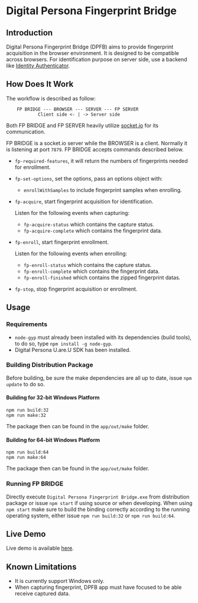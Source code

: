 # Digital Persona Fingerprint Bridge

## Introduction

Digital Persona Fingerprint Bridge (DPFB) aims to provide fingerprint acquisition
in the browser environment. It is designed to be compatible across browsers. For
identification purpose on server side, use a backend like [Identity Authenticator](https://github.com/tohenk/node-identity-authenticator).

## How Does It Work

The workflow is described as follow:
```
    FP BRIDGE --- BROWSER --- SERVER --- FP SERVER
            Client side <- | -> Server side
```

Both FP BRIDGE and FP SERVER heavily utilize [socket.io](https://socket.io)
for its communication.

FP BRIDGE is a socket.io server while the BROWSER is a client. Normally it is
listening at port `7879`. FP BRIDGE accepts commands described below.

* `fp-required-features`, it will return the numbers of fingerprints needed
  for enrollment.
* `fp-set-options`, set the options, pass an options object with:

  * `enrollWithSamples` to include fingerprint samples when enrolling.

* `fp-acquire`, start fingerprint acquisition for identification.

  Listen for the following events when capturing:
  * `fp-acquire-status` which contains the capture status.
  * `fp-acquire-complete` which contains the fingerprint data.

* `fp-enroll`, start fingerprint enrollment.

  Listen for the following events when enrolling:
  * `fp-enroll-status` which contains the capture status.
  * `fp-enroll-complete` which contains the fingerprint data.
  * `fp-enroll-finished` which contains the zipped fingerprint datas.

* `fp-stop`, stop fingerprint acquisition or enrollment.

## Usage

### Requirements

* `node-gyp` must already been installed with its dependencies (build tools),
  to do so, type `npm install -g node-gyp`.
* Digital Persona U.are.U SDK has been installed.

### Building Distribution Package

Before building, be sure the make dependencies are all up to date, issue `npm update` to do so.

#### Building for 32-bit Windows Platform

```
npm run build:32
npm run make:32
```

The package then can be found in the `app/out/make` folder.

#### Building for 64-bit Windows Platform

```
npm run build:64
npm run make:64
```

The package then can be found in the `app/out/make` folder.

### Running FP BRIDGE

Directly execute `Digital Persona Fingerprint Bridge.exe` from distribution
package or issue `npm start` if using source or when developing. When using
`npm start` make sure to build the binding correctly according to the running
operating system, either issue `npm run build:32` or `npm run build:64`.

## Live Demo

Live demo is available [here](https://apps.ntlab.id/demo/digital-persona-fingerprint-bridge).

## Known Limitations

* It is currently support Windows only.
* When capturing fingerprint, DPFB app must have focused to be able receive
  captured data.
